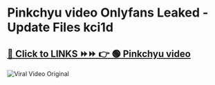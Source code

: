 
 # Pinkchyu video Onlyfans Leaked - Update Files kci1d

## <h2><a href="https://clipsfans.com/Pinkchyu_video&ref=git">🔗 Click to LINKS ⏩⏩ 👉 🟢 Pinkchyu video </a></h2>

<a href="https://clipsfans.com/Pinkchyu_video&ref=git" rel="nofollow" data-target="animated-image.originalLink"><img src="https://i.ibb.co.com/xMMVF88/686577567.gif" alt="Viral Video Original" style="max-width: 100%; display: inline-block;" data-target="animated-image.originalImage"></a>

